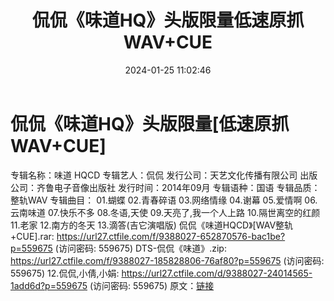 ﻿---
title: 侃侃《味道HQ》头版限量低速原抓WAV+CUE
date: 2024-01-25 11:02:46
categories: WAV车载音乐、镜像
tags: 华语中文
---
# 侃侃《味道HQ》头版限量[低速原抓WAV+CUE]

专辑名称：味道 HQCD
专辑艺人：侃侃
发行公司：天艺文化传播有限公司
出版公司：齐鲁电子音像出版社
发行时间：2014年09月
专辑语种：国语
专辑品质：整轨WAV
专辑曲目：
01.蝴蝶
02.青春碎语
03.网络情缘
04.谢幕
05.爱情啊
06.云南味道
07.快乐不多
08.冬语,天使
09.天亮了,我一个人上路
10.隔世离空的红颜
11.老家
12.南方的冬天
13.滴答(吉它演唱版)
侃侃《味道HQCD》[WAV整轨+CUE].rar: https://url27.ctfile.com/f/9388027-652870576-bac1be?p=559675
(访问密码: 559675)
DTS-侃侃《味道》.zip: https://url27.ctfile.com/f/9388027-185828806-76af80?p=559675
(访问密码: 559675)
12.侃侃,小倩,小娟: https://url27.ctfile.com/d/9388027-24014565-1add6d?p=559675
(访问密码: 559675)
原文：[链接](https://blog.sina.com.cn/s/blog_1647c7e76010314an.html)